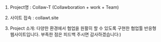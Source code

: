 1. Project명 : Collaw-T (Collawboration + work + Team)

2. 사이트 접속 : collawt.site

3. Project 소개: 다양한 환경에서 협업을 원활히 할 수 있도록 구현한 협업툴 반응형 웹사이트입니다.
부족한 점은 피드백 주시면 감사하겠습니다:)
